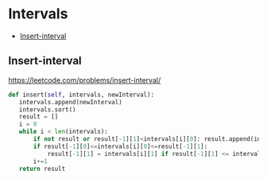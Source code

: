  # Intervals

+ [Insert-interval](#insert-interval)

 ## Insert-interval

 https://leetcode.com/problems/insert-interval/ 

 ```python
def insert(self, intervals, newInterval):
    intervals.append(newInterval)
    intervals.sort()
    result = []
    i = 0
    while i < len(intervals):
        if not result or result[-1][1]<intervals[i][0]: result.append(intervals[i])
        if result[-1][0]<=intervals[i][0]<=result[-1][1]:
            result[-1][1] = intervals[i][1] if result[-1][1] <= intervals[i][1] else result[-1][1]
        i+=1
    return result
 ```